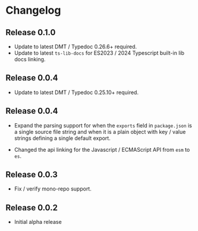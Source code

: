 # Changelog
## Release 0.1.0
- Update to latest DMT / Typedoc 0.26.6+ required.
- Update to latest `ts-lib-docs` for ES2023 / 2024 Typescript built-in lib docs linking.

## Release 0.0.4
- Update to latest DMT / Typedoc 0.25.10+ required.

## Release 0.0.4
- Expand the parsing support for when the `exports` field in `package.json` is a single source file string and when it
is a plain object with key / value strings defining a single default export.

- Changed the api linking for the Javascript / ECMAScript API from `esm` to `es`.

## Release 0.0.3
- Fix / verify mono-repo support.

## Release 0.0.2
- Initial alpha release
